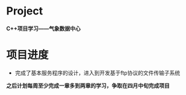 # Project
**C++项目学习——气象数据中心**
# 项目进度
- 完成了基本服务程序的设计，进入到开发基于ftp协议的文件传输子系统

**之后计划每周至少完成一章多到两章的学习，争取在四月中旬完成项目**
